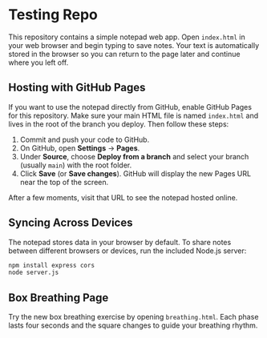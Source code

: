 # Testing Repo

This repository contains a simple notepad web app. Open `index.html` in your web
browser and begin typing to save notes. Your text is automatically stored in the
browser so you can return to the page later and continue where you left off.

## Hosting with GitHub Pages

If you want to use the notepad directly from GitHub, enable GitHub Pages for this
repository. Make sure your main HTML file is named `index.html` and lives in the
root of the branch you deploy. Then follow these steps:

1. Commit and push your code to GitHub.
2. On GitHub, open **Settings** → **Pages**.
3. Under **Source**, choose **Deploy from a branch** and select your branch
   (usually `main`) with the root folder.
4. Click **Save** (or **Save changes**). GitHub will display the new Pages URL
   near the top of the screen.

After a few moments, visit that URL to see the notepad hosted online.

## Syncing Across Devices

The notepad stores data in your browser by default. To share notes between
different browsers or devices, run the included Node.js server:

```bash
npm install express cors
node server.js

```

## Box Breathing Page

Try the new box breathing exercise by opening `breathing.html`. Each phase lasts four seconds and the square changes to guide your breathing rhythm.
